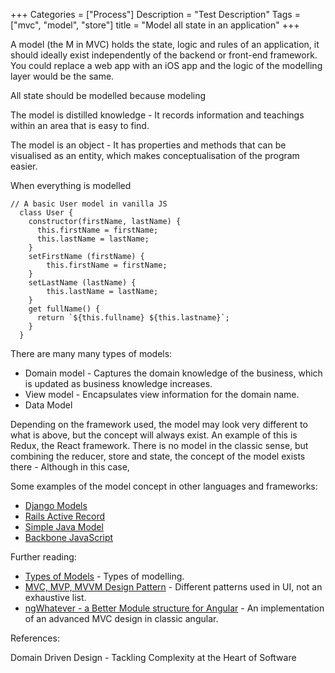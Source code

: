 

+++
Categories = ["Process"]
Description = "Test Description"
Tags = ["mvc", "model", "store"]
title = "Model all state in an application"
+++


A model (the M in MVC) holds the state, logic and rules of an application, it should ideally exist independently of the backend or front-end framework. You could replace a web app with an iOS app and the logic of the modelling layer would be the same.

All state should be modelled because modeling

The model is distilled knowledge - It records information and teachings within an area that is easy to find.

The model is an object - It has properties and methods that can be visualised as an entity, which makes conceptualisation of the program easier.

When everything is modelled


```
// A basic User model in vanilla JS
  class User {
    constructor(firstName, lastName) {
      this.firstName = firstName;
      this.lastName = lastName;
    }
    setFirstName (firstName) {
        this.firstName = firstName;
    }
    setLastName (lastName) {
        this.lastName = lastName;
    }
    get fullName() {
      return `${this.fullname} ${this.lastname}`;
    }
  }
```


There are many many types of models:

* Domain model - Captures the domain knowledge of the business, which is updated as business knowledge increases.
* View model - Encapsulates view information for the domain name.
* Data Model

Depending on the framework used, the model may look very different to what is above, but the concept will always exist. An example of this is Redux, the React framework. There is no model in the classic sense, but combining the reducer, store and state, the concept of the model exists there - Although in this case,

Some examples of the model concept in other languages and frameworks:

<ul>
<li><a href="https://docs.djangoproject.com/en/2.1/topics/db/models/" title="python models">Django Models</a></li>
<li><a href="https://guides.rubyonrails.org/active_record_basics.html" title="rails active record models">Rails Active Record</a></li>
<li><a href="http://www.javapractices.com/topic/TopicAction.do?Id=187" title="Java Model">Simple Java Model</a></li>
<li><a href="http://backbonejs.org/#Model" title="Backbone models">Backbone JavaScript</a></li>
</ul>

Further reading:

* [Types of Models](https://deviq.com/kinds-of-models/) - Types of modelling.
* [MVC, MVP, MVVM  Design Pattern](https://medium.com/@ankit.sinhal/mvc-mvp-and-mvvm-design-pattern-6e169567bbad) - Different patterns used in UI, not an exhaustive list.
* [ngWhatever - a Better Module structure for Angular](/a-better-module-structure-for-angular/) - An implementation of an advanced MVC design in classic angular.


References:

Domain Driven Design - Tackling Complexity at the Heart of Software
